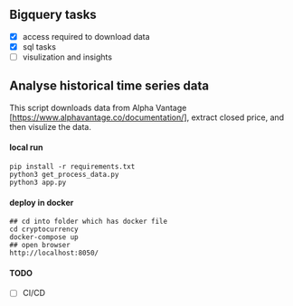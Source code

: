 ## Bigquery tasks
- [x] access required to download data
- [x] sql tasks
- [ ] visulization and insights

## Analyse historical time series data
This script downloads data from Alpha Vantage​[https://www.alphavantage.co/documentation/], extract closed price, and then visulize the data.
#### local run
```
pip install -r requirements.txt
python3 get_process_data.py
python3 app.py
```

#### deploy in docker
```
## cd into folder which has docker file
cd cryptocurrency
docker-compose up
## open browser
http://localhost:8050/
```

#### TODO
- [ ] CI/CD
 